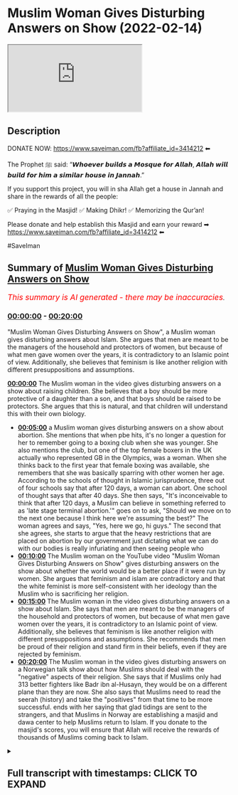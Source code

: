 # Muslim Woman Gives Disturbing Answers on Show (2022-02-14)

<iframe loading='lazy' src='https://www.youtube.com/embed/0eUfu5Wrh5E'></iframe>

## Description

DONATE NOW: https://www.saveiman.com/fb?affiliate_id=3414212 ⬅

The Prophet ﷺ said: “𝙒𝙝𝙤𝙚𝙫𝙚𝙧 𝙗𝙪𝙞𝙡𝙙𝙨 𝙖 𝙈𝙤𝙨𝙦𝙪𝙚 𝙛𝙤𝙧 𝘼𝙡𝙡𝙖𝙝, 𝘼𝙡𝙡𝙖𝙝 𝙬𝙞𝙡𝙡 𝙗𝙪𝙞𝙡𝙙 𝙛𝙤𝙧 𝙝𝙞𝙢 𝙖 𝙨𝙞𝙢𝙞𝙡𝙖𝙧 𝙝𝙤𝙪𝙨𝙚 𝙞𝙣 𝙅𝙖𝙣𝙣𝙖𝙝.”

If you support this project, you will in sha Allah get a house in Jannah and share in the rewards of all the people:

✅ Praying in the Masjid!
✅ Making Dhikr!
✅ Memorizing the Qur’an!

Please donate and help establish this Masjid and earn your reward ➡ https://www.saveiman.com/fb?affiliate_id=3414212 ⬅

#SaveIman

## Summary of [Muslim Woman Gives Disturbing Answers on Show](https://www.youtube.com/watch?v=0eUfu5Wrh5E)


*<span style="color:red; font-size:125%">This summary is AI generated - there may be inaccuracies</span>. [](/)*

### [00:00:00](https://www.youtube.com/watch?v=0eUfu5Wrh5E&t=0) - [00:20:00](https://www.youtube.com/watch?v=0eUfu5Wrh5E&t=1200)

"Muslim Woman Gives Disturbing Answers on Show", a Muslim woman gives disturbing answers about Islam. She argues that men are meant to be the managers of the household and protectors of women, but because of what men gave women over the years, it is contradictory to an Islamic point of view. Additionally, she believes that feminism is like another religion with different presuppositions and assumptions.

**[00:00:00](https://www.youtube.com/watch?v=0eUfu5Wrh5E&t=0)** The Muslim woman in the video gives disturbing answers on a show about raising children. She believes that a boy should be more protective of a daughter than a son, and that boys should be raised to be protectors. She argues that this is natural, and that children will understand this with their own biology.
* **[00:05:00](https://www.youtube.com/watch?v=0eUfu5Wrh5E&t=300)**  a Muslim woman gives disturbing answers on a show about abortion. She mentions that when pbe hits, it's no longer a question for her to remember going to a boxing club when she was younger. She also mentions the club, but one of the top female boxers in the UK actually who represented GB in the Olympics, was a woman. When she thinks back to the first year that female boxing was available, she remembers that she was basically sparring with other women her age. According to the schools of thought in Islamic jurisprudence, three out of four schools say that after 120 days, a woman can abort. One school of thought says that after 40 days. She then says, "It's inconceivable to think that after 120 days, a Muslim can believe in something referred to as 'late stage terminal abortion.'"  goes on to ask, "Should we move on to the next one because I think here we're assuming the best?" The woman agrees and says, "Yes, here we go, hi guys." The second that she agrees, she starts to argue that the heavy restrictions that are placed on abortion by our government just dictating what we can do with our bodies is really infuriating and then seeing people who
* **[00:10:00](https://www.youtube.com/watch?v=0eUfu5Wrh5E&t=600)** The Muslim woman on the YouTube video "Muslim Woman Gives Disturbing Answers on Show" gives disturbing answers on the show about whether the world would be a better place if it were run by women. She argues that feminism and islam are contradictory and that the white feminist is more self-consistent with her ideology than the Muslim who is sacrificing her religion.
* **[00:15:00](https://www.youtube.com/watch?v=0eUfu5Wrh5E&t=900)** The Muslim woman in the video gives disturbing answers on a show about Islam. She says that men are meant to be the managers of the household and protectors of women, but because of what men gave women over the years, it is contradictory to an Islamic point of view. Additionally, she believes that feminism is like another religion with different presuppositions and assumptions. She recommends that men be proud of their religion and stand firm in their beliefs, even if they are rejected by feminism.
* **[00:20:00](https://www.youtube.com/watch?v=0eUfu5Wrh5E&t=1200)** The Muslim woman in the video gives disturbing answers on a Norwegian talk show about how Muslims should deal with the "negative" aspects of their religion. She says that if Muslims only had 313 better fighters like Badr ibn al-Husayn, they would be on a different plane than they are now. She also says that Muslims need to read the seerah (history) and take the "positives" from that time to be more successful.  ends with her saying that glad tidings are sent to the strangers, and that Muslims in Norway are establishing a masjid and dawa center to help Muslims return to Islam. If you donate to the masjid's scores, you will ensure that Allah will receive the rewards of thousands of Muslims coming back to Islam.

<details><summary><h2>Full transcript with timestamps: CLICK TO EXPAND</h2></summary>

[0:00:00](https://youtu.be/0eUfu5Wrh5E?t=0) muslims in norway are now establishing a  
[0:00:02](https://youtu.be/0eUfu5Wrh5E?t=2) masjid and dawa center to enhance the  
[0:00:04](https://youtu.be/0eUfu5Wrh5E?t=4) norwegian dawah if you donate to this  
[0:00:06](https://youtu.be/0eUfu5Wrh5E?t=6) cause you will ensure allah reap the  
[0:00:08](https://youtu.be/0eUfu5Wrh5E?t=8) rewards of thousands of muslims coming  
[0:00:11](https://youtu.be/0eUfu5Wrh5E?t=11) back to islam and many of those who  
[0:00:13](https://youtu.be/0eUfu5Wrh5E?t=13) become dwight and invite to islam so  
[0:00:15](https://youtu.be/0eUfu5Wrh5E?t=15) click the link and donate now and share  
[0:00:18](https://youtu.be/0eUfu5Wrh5E?t=18) the video for extra rewards  
[0:00:26](https://youtu.be/0eUfu5Wrh5E?t=26) [Music]  
[0:00:28](https://youtu.be/0eUfu5Wrh5E?t=28) i'm here with big g and a plus  
[0:00:32](https://youtu.be/0eUfu5Wrh5E?t=32) yes okay  
[0:00:35](https://youtu.be/0eUfu5Wrh5E?t=35) and here as well big h of course with  
[0:00:38](https://youtu.be/0eUfu5Wrh5E?t=38) you guys where is he  
[0:00:40](https://youtu.be/0eUfu5Wrh5E?t=40) [Laughter]  
[0:00:42](https://youtu.be/0eUfu5Wrh5E?t=42) today we're going to be reacting to a  
[0:00:44](https://youtu.be/0eUfu5Wrh5E?t=44) video which i came across which has many  
[0:00:45](https://youtu.be/0eUfu5Wrh5E?t=45) many views uh about seven million  
[0:00:48](https://youtu.be/0eUfu5Wrh5E?t=48) actually i was surprised i didn't come  
[0:00:49](https://youtu.be/0eUfu5Wrh5E?t=49) across this video or that no one sent it  
[0:00:51](https://youtu.be/0eUfu5Wrh5E?t=51) to me before i think we were all  
[0:00:52](https://youtu.be/0eUfu5Wrh5E?t=52) surprised actually because this video  
[0:00:53](https://youtu.be/0eUfu5Wrh5E?t=53) was quite interesting it is actually  
[0:00:54](https://youtu.be/0eUfu5Wrh5E?t=54) yeah not least because there was  
[0:00:56](https://youtu.be/0eUfu5Wrh5E?t=56) actually a muslim representative  
[0:00:59](https://youtu.be/0eUfu5Wrh5E?t=59) did she represent  
[0:01:00](https://youtu.be/0eUfu5Wrh5E?t=60) exactly this is the question right there  
[0:01:02](https://youtu.be/0eUfu5Wrh5E?t=62) was a muslim woman there who at least  
[0:01:04](https://youtu.be/0eUfu5Wrh5E?t=64) looked like a muslim but did not sound  
[0:01:06](https://youtu.be/0eUfu5Wrh5E?t=66) like one  
[0:01:07](https://youtu.be/0eUfu5Wrh5E?t=67) who was answering these questions and  
[0:01:09](https://youtu.be/0eUfu5Wrh5E?t=69) the way this this program works the  
[0:01:10](https://youtu.be/0eUfu5Wrh5E?t=70) spectrum is that they've asked these  
[0:01:12](https://youtu.be/0eUfu5Wrh5E?t=72) questions and then they would stand  
[0:01:14](https://youtu.be/0eUfu5Wrh5E?t=74) on a spectrum  
[0:01:15](https://youtu.be/0eUfu5Wrh5E?t=75) okay on whether they agree  
[0:01:18](https://youtu.be/0eUfu5Wrh5E?t=78) or to what extent they agree and or  
[0:01:19](https://youtu.be/0eUfu5Wrh5E?t=79) disagree  
[0:01:20](https://youtu.be/0eUfu5Wrh5E?t=80) and so there are there are a few  
[0:01:22](https://youtu.be/0eUfu5Wrh5E?t=82) questions here that were asked i think  
[0:01:23](https://youtu.be/0eUfu5Wrh5E?t=83) which are person into the public  
[0:01:24](https://youtu.be/0eUfu5Wrh5E?t=84) discourse which we want to react to so  
[0:01:27](https://youtu.be/0eUfu5Wrh5E?t=87) let's let's look at the first thing  
[0:01:29](https://youtu.be/0eUfu5Wrh5E?t=89) that i i felt was um  
[0:01:32](https://youtu.be/0eUfu5Wrh5E?t=92) pretty important  
[0:01:35](https://youtu.be/0eUfu5Wrh5E?t=95) i actually don't want kids but if i were  
[0:01:37](https://youtu.be/0eUfu5Wrh5E?t=97) to decide to do that i would want them  
[0:01:40](https://youtu.be/0eUfu5Wrh5E?t=100) to to grow up in that environment where  
[0:01:42](https://youtu.be/0eUfu5Wrh5E?t=102) there's no difference between you two  
[0:01:44](https://youtu.be/0eUfu5Wrh5E?t=104) you don't have like a curfew that she  
[0:01:46](https://youtu.be/0eUfu5Wrh5E?t=106) doesn't have or vice versa so hijab what  
[0:01:49](https://youtu.be/0eUfu5Wrh5E?t=109) do you think about that because that's  
[0:01:49](https://youtu.be/0eUfu5Wrh5E?t=109) something a bit you know i would say  
[0:01:51](https://youtu.be/0eUfu5Wrh5E?t=111) well close to all of our hearts but you  
[0:01:53](https://youtu.be/0eUfu5Wrh5E?t=113) know to see a muslim woman um saying  
[0:01:55](https://youtu.be/0eUfu5Wrh5E?t=115) what she said or moving to where she  
[0:01:57](https://youtu.be/0eUfu5Wrh5E?t=117) moved was it the right move  
[0:01:58](https://youtu.be/0eUfu5Wrh5E?t=118) no i don't i don't think it was the  
[0:02:00](https://youtu.be/0eUfu5Wrh5E?t=120) right move but um we can employ hosni  
[0:02:02](https://youtu.be/0eUfu5Wrh5E?t=122) van here or the  
[0:02:03](https://youtu.be/0eUfu5Wrh5E?t=123) thinking good because at this point in  
[0:02:05](https://youtu.be/0eUfu5Wrh5E?t=125) time you can see that generically i mean  
[0:02:08](https://youtu.be/0eUfu5Wrh5E?t=128) when you're raising boys and girls there  
[0:02:09](https://youtu.be/0eUfu5Wrh5E?t=129) are not that many differences in the way  
[0:02:11](https://youtu.be/0eUfu5Wrh5E?t=131) that you're going to raise both of them  
[0:02:12](https://youtu.be/0eUfu5Wrh5E?t=132) in fact there are many rules in islam  
[0:02:14](https://youtu.be/0eUfu5Wrh5E?t=134) which indicate that you should be equal  
[0:02:16](https://youtu.be/0eUfu5Wrh5E?t=136) in gifts  
[0:02:17](https://youtu.be/0eUfu5Wrh5E?t=137) and time spent and your love that you  
[0:02:19](https://youtu.be/0eUfu5Wrh5E?t=139) have for both boys and girls so  
[0:02:21](https://youtu.be/0eUfu5Wrh5E?t=141) generically i mean  
[0:02:22](https://youtu.be/0eUfu5Wrh5E?t=142) uh i don't think it's wrong however  
[0:02:24](https://youtu.be/0eUfu5Wrh5E?t=144) there are obviously differences  
[0:02:26](https://youtu.be/0eUfu5Wrh5E?t=146) especially as boys and girls become  
[0:02:28](https://youtu.be/0eUfu5Wrh5E?t=148) closer to puberty  
[0:02:29](https://youtu.be/0eUfu5Wrh5E?t=149) and become closer to adulthood so  
[0:02:32](https://youtu.be/0eUfu5Wrh5E?t=152) that's what i would say like for for  
[0:02:33](https://youtu.be/0eUfu5Wrh5E?t=153) instance  
[0:02:35](https://youtu.be/0eUfu5Wrh5E?t=155) a boy now who's becoming a man has to  
[0:02:38](https://youtu.be/0eUfu5Wrh5E?t=158) start thinking about protection the  
[0:02:39](https://youtu.be/0eUfu5Wrh5E?t=159) protective role that they would have  
[0:02:42](https://youtu.be/0eUfu5Wrh5E?t=162) this is something we believe in we  
[0:02:43](https://youtu.be/0eUfu5Wrh5E?t=163) believe that for example a boy a son and  
[0:02:45](https://youtu.be/0eUfu5Wrh5E?t=165) a daughter  
[0:02:46](https://youtu.be/0eUfu5Wrh5E?t=166) knowing that the son has advantages  
[0:02:49](https://youtu.be/0eUfu5Wrh5E?t=169) which are anatomical in nature  
[0:02:51](https://youtu.be/0eUfu5Wrh5E?t=171) clearly you would you would guide the  
[0:02:52](https://youtu.be/0eUfu5Wrh5E?t=172) sun to be protective of over the  
[0:02:54](https://youtu.be/0eUfu5Wrh5E?t=174) daughter in a way that you wouldn't tell  
[0:02:56](https://youtu.be/0eUfu5Wrh5E?t=176) the daughter to be protective over the  
[0:02:58](https://youtu.be/0eUfu5Wrh5E?t=178) sun i don't know how to accent do you  
[0:03:00](https://youtu.be/0eUfu5Wrh5E?t=180) agree with uh with that no exactly even  
[0:03:02](https://youtu.be/0eUfu5Wrh5E?t=182) biologically that follows you know i've  
[0:03:04](https://youtu.be/0eUfu5Wrh5E?t=184) had a discussion with feminists in the  
[0:03:05](https://youtu.be/0eUfu5Wrh5E?t=185) park as well you know it's it's it's sad  
[0:03:07](https://youtu.be/0eUfu5Wrh5E?t=187) you know for them to deny their own  
[0:03:08](https://youtu.be/0eUfu5Wrh5E?t=188) biology you know and we're not talking  
[0:03:10](https://youtu.be/0eUfu5Wrh5E?t=190) about exceptions they'll come and say oh  
[0:03:11](https://youtu.be/0eUfu5Wrh5E?t=191) but if there's a woman that's a  
[0:03:12](https://youtu.be/0eUfu5Wrh5E?t=192) kickboxer we're not talking about that  
[0:03:13](https://youtu.be/0eUfu5Wrh5E?t=193) you know it's it's the duty of the male  
[0:03:16](https://youtu.be/0eUfu5Wrh5E?t=196) and like allah says men are the  
[0:03:17](https://youtu.be/0eUfu5Wrh5E?t=197) maintainers and practices of women  
[0:03:18](https://youtu.be/0eUfu5Wrh5E?t=198) period if the one who created me said  
[0:03:20](https://youtu.be/0eUfu5Wrh5E?t=200) that there's there's nothing else that  
[0:03:21](https://youtu.be/0eUfu5Wrh5E?t=201) needs to be loved that's what i was  
[0:03:23](https://youtu.be/0eUfu5Wrh5E?t=203) saying without delving in too much  
[0:03:26](https://youtu.be/0eUfu5Wrh5E?t=206) yeah i was gonna say that if if i was to  
[0:03:29](https://youtu.be/0eUfu5Wrh5E?t=209) push back and play devil's advocate i  
[0:03:32](https://youtu.be/0eUfu5Wrh5E?t=212) would say okay but here we're talking  
[0:03:34](https://youtu.be/0eUfu5Wrh5E?t=214) about kids  
[0:03:35](https://youtu.be/0eUfu5Wrh5E?t=215) should you not be bringing them all up  
[0:03:37](https://youtu.be/0eUfu5Wrh5E?t=217) as protectors should they not all be  
[0:03:40](https://youtu.be/0eUfu5Wrh5E?t=220) exposed to that no what's the definition  
[0:03:41](https://youtu.be/0eUfu5Wrh5E?t=221) protected  
[0:03:42](https://youtu.be/0eUfu5Wrh5E?t=222) look firstly if i have a daughter and  
[0:03:44](https://youtu.be/0eUfu5Wrh5E?t=224) have a son i'll both tell them both how  
[0:03:47](https://youtu.be/0eUfu5Wrh5E?t=227) to protect myself and i'm sure even your  
[0:03:49](https://youtu.be/0eUfu5Wrh5E?t=229) could you send them to bjj you know so  
[0:03:52](https://youtu.be/0eUfu5Wrh5E?t=232) even though you're  
[0:03:53](https://youtu.be/0eUfu5Wrh5E?t=233) against this but in your life you  
[0:03:55](https://youtu.be/0eUfu5Wrh5E?t=235) practice like you take your daughter and  
[0:03:57](https://youtu.be/0eUfu5Wrh5E?t=237) your son to bjj however let's be real  
[0:03:59](https://youtu.be/0eUfu5Wrh5E?t=239) here that when they grow up yeah that we  
[0:04:01](https://youtu.be/0eUfu5Wrh5E?t=241) need to be real with them and tell them  
[0:04:03](https://youtu.be/0eUfu5Wrh5E?t=243) you know and i'm sure they would realize  
[0:04:04](https://youtu.be/0eUfu5Wrh5E?t=244) that with their own biology they'll  
[0:04:05](https://youtu.be/0eUfu5Wrh5E?t=245) understand that a man is tend to be more  
[0:04:07](https://youtu.be/0eUfu5Wrh5E?t=247) stronger and their brother is there to  
[0:04:08](https://youtu.be/0eUfu5Wrh5E?t=248) protect you  
[0:04:09](https://youtu.be/0eUfu5Wrh5E?t=249) why should we be afraid of that that's  
[0:04:11](https://youtu.be/0eUfu5Wrh5E?t=251) why i would say that and you know on  
[0:04:12](https://youtu.be/0eUfu5Wrh5E?t=252) this point you know i take my child to i  
[0:04:15](https://youtu.be/0eUfu5Wrh5E?t=255) would do we do everything with like in  
[0:04:17](https://youtu.be/0eUfu5Wrh5E?t=257) terms of self defense my two i've got  
[0:04:18](https://youtu.be/0eUfu5Wrh5E?t=258) two daughters as you know but the thing  
[0:04:21](https://youtu.be/0eUfu5Wrh5E?t=261) is  
[0:04:22](https://youtu.be/0eUfu5Wrh5E?t=262) i do that now when she's very young and  
[0:04:24](https://youtu.be/0eUfu5Wrh5E?t=264) prepubescent and the same thing with my  
[0:04:26](https://youtu.be/0eUfu5Wrh5E?t=266) son but the moment puberty kicks in i  
[0:04:28](https://youtu.be/0eUfu5Wrh5E?t=268) mean people don't realize the effect of  
[0:04:29](https://youtu.be/0eUfu5Wrh5E?t=269) testosterone when testosterone comes  
[0:04:32](https://youtu.be/0eUfu5Wrh5E?t=272) into the picture i mean it's changing it  
[0:04:35](https://youtu.be/0eUfu5Wrh5E?t=275) actually increases muscle mass by up to  
[0:04:37](https://youtu.be/0eUfu5Wrh5E?t=277) fifty percent  
[0:04:39](https://youtu.be/0eUfu5Wrh5E?t=279) fifty five zero percent  
[0:04:41](https://youtu.be/0eUfu5Wrh5E?t=281) so now you know this is very interesting  
[0:04:45](https://youtu.be/0eUfu5Wrh5E?t=285) you see children right when they grow  
[0:04:47](https://youtu.be/0eUfu5Wrh5E?t=287) older and you see how like for example  
[0:04:49](https://youtu.be/0eUfu5Wrh5E?t=289) girls versus boys before the pubescent  
[0:04:51](https://youtu.be/0eUfu5Wrh5E?t=291) stage girls can sometimes really  
[0:04:53](https://youtu.be/0eUfu5Wrh5E?t=293) dominate boys because they don't there's  
[0:04:55](https://youtu.be/0eUfu5Wrh5E?t=295) no like testosterone advantage and these  
[0:04:58](https://youtu.be/0eUfu5Wrh5E?t=298) kind of things you see that very it's  
[0:04:59](https://youtu.be/0eUfu5Wrh5E?t=299) very often um very common but then when  
[0:05:02](https://youtu.be/0eUfu5Wrh5E?t=302) when pbe hits that's no longer a  
[0:05:03](https://youtu.be/0eUfu5Wrh5E?t=303) question i remember i remember going to  
[0:05:05](https://youtu.be/0eUfu5Wrh5E?t=305) a boxing club when i was younger i want  
[0:05:06](https://youtu.be/0eUfu5Wrh5E?t=306) to mention the club but one of the top  
[0:05:08](https://youtu.be/0eUfu5Wrh5E?t=308) female boxers in the uk actually who  
[0:05:10](https://youtu.be/0eUfu5Wrh5E?t=310) represented gb in  
[0:05:12](https://youtu.be/0eUfu5Wrh5E?t=312) the olympics okay  
[0:05:14](https://youtu.be/0eUfu5Wrh5E?t=314) when i think the first year they had  
[0:05:16](https://youtu.be/0eUfu5Wrh5E?t=316) female boxing yeah  
[0:05:18](https://youtu.be/0eUfu5Wrh5E?t=318) she was basically sparring she was a  
[0:05:20](https://youtu.be/0eUfu5Wrh5E?t=320) woman she was part of the 14 year old  
[0:05:21](https://youtu.be/0eUfu5Wrh5E?t=321) boys  
[0:05:23](https://youtu.be/0eUfu5Wrh5E?t=323) 13 14 year olds yeah eights and your  
[0:05:24](https://youtu.be/0eUfu5Wrh5E?t=324) nines she would be inconceivable to put  
[0:05:27](https://youtu.be/0eUfu5Wrh5E?t=327) her in with you know a 21 year old or  
[0:05:30](https://youtu.be/0eUfu5Wrh5E?t=330) something like that  
[0:05:32](https://youtu.be/0eUfu5Wrh5E?t=332) who's her weight or equal weight because  
[0:05:34](https://youtu.be/0eUfu5Wrh5E?t=334) the advantages are so well described  
[0:05:36](https://youtu.be/0eUfu5Wrh5E?t=336) then everyone knows in in that industry  
[0:05:38](https://youtu.be/0eUfu5Wrh5E?t=338) that it would be so disadvantageous for  
[0:05:39](https://youtu.be/0eUfu5Wrh5E?t=339) them okay should we move on to the next  
[0:05:41](https://youtu.be/0eUfu5Wrh5E?t=341) one because i think here we're assuming  
[0:05:42](https://youtu.be/0eUfu5Wrh5E?t=342) the best  
[0:05:53](https://youtu.be/0eUfu5Wrh5E?t=353) oh here we go hi guys  
[0:05:58](https://youtu.be/0eUfu5Wrh5E?t=358) second that i agree with that statement  
[0:06:00](https://youtu.be/0eUfu5Wrh5E?t=360) but i feel like the heavy restrictions  
[0:06:03](https://youtu.be/0eUfu5Wrh5E?t=363) that are placed on it by our government  
[0:06:05](https://youtu.be/0eUfu5Wrh5E?t=365) just dictating what we can do with our  
[0:06:06](https://youtu.be/0eUfu5Wrh5E?t=366) bodies is really infuriating and then  
[0:06:08](https://youtu.be/0eUfu5Wrh5E?t=368) seeing people who have kids and resent  
[0:06:10](https://youtu.be/0eUfu5Wrh5E?t=370) it for the rest of their lives and  
[0:06:12](https://youtu.be/0eUfu5Wrh5E?t=372) raising children that they never wanted  
[0:06:14](https://youtu.be/0eUfu5Wrh5E?t=374) it's frustrating and so do you think  
[0:06:16](https://youtu.be/0eUfu5Wrh5E?t=376) that those parents that are struggling  
[0:06:18](https://youtu.be/0eUfu5Wrh5E?t=378) with raising their children that they  
[0:06:19](https://youtu.be/0eUfu5Wrh5E?t=379) didn't have the option for adoption or  
[0:06:22](https://youtu.be/0eUfu5Wrh5E?t=382) other ways it depends like for a lot of  
[0:06:25](https://youtu.be/0eUfu5Wrh5E?t=385) cultures adoption is not okay so as you  
[0:06:27](https://youtu.be/0eUfu5Wrh5E?t=387) guys saw she was strongly agreeing with  
[0:06:30](https://youtu.be/0eUfu5Wrh5E?t=390) abortion but we know this just to make  
[0:06:31](https://youtu.be/0eUfu5Wrh5E?t=391) this clear  
[0:06:32](https://youtu.be/0eUfu5Wrh5E?t=392) that according to the the schools of  
[0:06:34](https://youtu.be/0eUfu5Wrh5E?t=394) thought in islamic jurisprudence three  
[0:06:36](https://youtu.be/0eUfu5Wrh5E?t=396) out of four schools say  
[0:06:38](https://youtu.be/0eUfu5Wrh5E?t=398) that after 120 days i mean up to 120  
[0:06:41](https://youtu.be/0eUfu5Wrh5E?t=401) days you can abort  
[0:06:43](https://youtu.be/0eUfu5Wrh5E?t=403) in certain circumstances not not all  
[0:06:45](https://youtu.be/0eUfu5Wrh5E?t=405) circumstances and one school of thought  
[0:06:47](https://youtu.be/0eUfu5Wrh5E?t=407) says 40 days  
[0:06:48](https://youtu.be/0eUfu5Wrh5E?t=408) it's inconceivable to think that after  
[0:06:51](https://youtu.be/0eUfu5Wrh5E?t=411) 120 days that a muslim  
[0:06:54](https://youtu.be/0eUfu5Wrh5E?t=414) can believe in something referred to as  
[0:06:56](https://youtu.be/0eUfu5Wrh5E?t=416) late stage terminal abortion  
[0:06:59](https://youtu.be/0eUfu5Wrh5E?t=419) which is as you know in in america in  
[0:07:02](https://youtu.be/0eUfu5Wrh5E?t=422) different parts of the western world and  
[0:07:03](https://youtu.be/0eUfu5Wrh5E?t=423) different parts of the world can go up  
[0:07:05](https://youtu.be/0eUfu5Wrh5E?t=425) to six months which if you've ever seen  
[0:07:07](https://youtu.be/0eUfu5Wrh5E?t=427) a child a child can survive in six  
[0:07:09](https://youtu.be/0eUfu5Wrh5E?t=429) months the way they take and we couldn't  
[0:07:11](https://youtu.be/0eUfu5Wrh5E?t=431) even put this like as a picture of you  
[0:07:13](https://youtu.be/0eUfu5Wrh5E?t=433) know a video how they actually extract  
[0:07:16](https://youtu.be/0eUfu5Wrh5E?t=436) and cut up a baby that's five months old  
[0:07:18](https://youtu.be/0eUfu5Wrh5E?t=438) literally a viable child a viable when i  
[0:07:21](https://youtu.be/0eUfu5Wrh5E?t=441) say viable i'm talking about living it  
[0:07:23](https://youtu.be/0eUfu5Wrh5E?t=443) has a pulse it has a heart it has organs  
[0:07:25](https://youtu.be/0eUfu5Wrh5E?t=445) it has a brain it can  
[0:07:28](https://youtu.be/0eUfu5Wrh5E?t=448) it can  
[0:07:28](https://youtu.be/0eUfu5Wrh5E?t=448) it has a nervous system you killed this  
[0:07:31](https://youtu.be/0eUfu5Wrh5E?t=451) child practically  
[0:07:33](https://youtu.be/0eUfu5Wrh5E?t=453) you're saying that a woman should have  
[0:07:34](https://youtu.be/0eUfu5Wrh5E?t=454) the right to do this  
[0:07:36](https://youtu.be/0eUfu5Wrh5E?t=456) on what grounds do you think this is  
[0:07:37](https://youtu.be/0eUfu5Wrh5E?t=457) commensurate with the islamic teaching  
[0:07:39](https://youtu.be/0eUfu5Wrh5E?t=459) to be honest i believe this it's it's  
[0:07:40](https://youtu.be/0eUfu5Wrh5E?t=460) just based on nothing no rationale no  
[0:07:42](https://youtu.be/0eUfu5Wrh5E?t=462) logic it's just basically  
[0:07:44](https://youtu.be/0eUfu5Wrh5E?t=464) i see an insecure muslim woman yeah  
[0:07:47](https://youtu.be/0eUfu5Wrh5E?t=467) who's dominated uh yes you know with  
[0:07:49](https://youtu.be/0eUfu5Wrh5E?t=469) ideologically yeah in the west yes and  
[0:07:51](https://youtu.be/0eUfu5Wrh5E?t=471) she's just basically  
[0:07:53](https://youtu.be/0eUfu5Wrh5E?t=473) like she's just saying you know i'm here  
[0:07:54](https://youtu.be/0eUfu5Wrh5E?t=474) do wherever you like me and wherever you  
[0:07:56](https://youtu.be/0eUfu5Wrh5E?t=476) go i'm to follow you that's what i see  
[0:07:58](https://youtu.be/0eUfu5Wrh5E?t=478) because there is no way if i sat that  
[0:07:59](https://youtu.be/0eUfu5Wrh5E?t=479) sister down i said do you genuinely  
[0:08:01](https://youtu.be/0eUfu5Wrh5E?t=481) believe this she would say to me  
[0:08:03](https://youtu.be/0eUfu5Wrh5E?t=483) i hope she would say to me no like i  
[0:08:04](https://youtu.be/0eUfu5Wrh5E?t=484) don't even know if i can say that she  
[0:08:06](https://youtu.be/0eUfu5Wrh5E?t=486) will say no and i hope she will say no  
[0:08:08](https://youtu.be/0eUfu5Wrh5E?t=488) but the thing is here how could you can  
[0:08:09](https://youtu.be/0eUfu5Wrh5E?t=489) you imagine this sister she's going to  
[0:08:11](https://youtu.be/0eUfu5Wrh5E?t=491) watch this i don't know if you have kids  
[0:08:13](https://youtu.be/0eUfu5Wrh5E?t=493) imagine you have a child and i want you  
[0:08:15](https://youtu.be/0eUfu5Wrh5E?t=495) to look at that child after you after  
[0:08:17](https://youtu.be/0eUfu5Wrh5E?t=497) you look at that child i want you to  
[0:08:18](https://youtu.be/0eUfu5Wrh5E?t=498) look at that child and say you know what  
[0:08:20](https://youtu.be/0eUfu5Wrh5E?t=500) your sibling  
[0:08:22](https://youtu.be/0eUfu5Wrh5E?t=502) imagine bro  
[0:08:23](https://youtu.be/0eUfu5Wrh5E?t=503) they were ripped piece by piece piece by  
[0:08:26](https://youtu.be/0eUfu5Wrh5E?t=506) piece because we need to put this into  
[0:08:28](https://youtu.be/0eUfu5Wrh5E?t=508) perspective when you come in and say oh  
[0:08:29](https://youtu.be/0eUfu5Wrh5E?t=509) that's wrong no no look at your child  
[0:08:31](https://youtu.be/0eUfu5Wrh5E?t=511) and say and if you did ever do abortion  
[0:08:33](https://youtu.be/0eUfu5Wrh5E?t=513) may allah forgive you and repent look at  
[0:08:35](https://youtu.be/0eUfu5Wrh5E?t=515) your child and say one of your siblings  
[0:08:37](https://youtu.be/0eUfu5Wrh5E?t=517) that died  
[0:08:39](https://youtu.be/0eUfu5Wrh5E?t=519) or killed not died killed and bit by lib  
[0:08:42](https://youtu.be/0eUfu5Wrh5E?t=522) limb by limb and we ripped them into  
[0:08:44](https://youtu.be/0eUfu5Wrh5E?t=524) pieces  
[0:08:46](https://youtu.be/0eUfu5Wrh5E?t=526) you're not talking about early abortion  
[0:08:47](https://youtu.be/0eUfu5Wrh5E?t=527) yeah  
[0:08:48](https://youtu.be/0eUfu5Wrh5E?t=528) no we're talking about five months yes  
[0:08:50](https://youtu.be/0eUfu5Wrh5E?t=530) but she's she's saying totally agree  
[0:08:51](https://youtu.be/0eUfu5Wrh5E?t=531) about her and the question is very clear  
[0:08:53](https://youtu.be/0eUfu5Wrh5E?t=533) so yes so  
[0:08:55](https://youtu.be/0eUfu5Wrh5E?t=535) limb by limb you've literally killed  
[0:08:57](https://youtu.be/0eUfu5Wrh5E?t=537) your own child you've killed your own  
[0:08:58](https://youtu.be/0eUfu5Wrh5E?t=538) child so you should  
[0:09:00](https://youtu.be/0eUfu5Wrh5E?t=540) bring up the child and say this is what  
[0:09:02](https://youtu.be/0eUfu5Wrh5E?t=542) i did to your sibling would you do that  
[0:09:07](https://youtu.be/0eUfu5Wrh5E?t=547) the quran states that when the child  
[0:09:09](https://youtu.be/0eUfu5Wrh5E?t=549) that the female interestingly  
[0:09:11](https://youtu.be/0eUfu5Wrh5E?t=551) female infanticide that the quran is  
[0:09:13](https://youtu.be/0eUfu5Wrh5E?t=553) against when the female child  
[0:09:15](https://youtu.be/0eUfu5Wrh5E?t=555) says for what for what sin did i what  
[0:09:18](https://youtu.be/0eUfu5Wrh5E?t=558) did you kill me for yes yes  
[0:09:22](https://youtu.be/0eUfu5Wrh5E?t=562) [Music]  
[0:09:24](https://youtu.be/0eUfu5Wrh5E?t=564) what did you kill me for feminism  
[0:09:25](https://youtu.be/0eUfu5Wrh5E?t=565) exactly no no no no no what did you kill  
[0:09:26](https://youtu.be/0eUfu5Wrh5E?t=566) me can you watch under the judgement  
[0:09:28](https://youtu.be/0eUfu5Wrh5E?t=568) what did you kill me for uh for uh an  
[0:09:30](https://youtu.be/0eUfu5Wrh5E?t=570) ideology because i was insecure  
[0:09:34](https://youtu.be/0eUfu5Wrh5E?t=574) i think what's interesting here is the  
[0:09:36](https://youtu.be/0eUfu5Wrh5E?t=576) the slogan they use is my body my choice  
[0:09:39](https://youtu.be/0eUfu5Wrh5E?t=579) but absolutely your body it's not your  
[0:09:40](https://youtu.be/0eUfu5Wrh5E?t=580) body  
[0:09:42](https://youtu.be/0eUfu5Wrh5E?t=582) it's my body one bro one brother made a  
[0:09:44](https://youtu.be/0eUfu5Wrh5E?t=584) very good choice  
[0:09:45](https://youtu.be/0eUfu5Wrh5E?t=585) not choice he made a very good point and  
[0:09:47](https://youtu.be/0eUfu5Wrh5E?t=587) he said  
[0:09:48](https://youtu.be/0eUfu5Wrh5E?t=588) that puts the whole kind of impetus on  
[0:09:50](https://youtu.be/0eUfu5Wrh5E?t=590) the past person themselves but they're  
[0:09:52](https://youtu.be/0eUfu5Wrh5E?t=592) not the only one that's responsible or  
[0:09:55](https://youtu.be/0eUfu5Wrh5E?t=595) affected by that decision exactly that's  
[0:09:56](https://youtu.be/0eUfu5Wrh5E?t=596) right what about the choice of the  
[0:09:58](https://youtu.be/0eUfu5Wrh5E?t=598) father what about the choice of the  
[0:10:00](https://youtu.be/0eUfu5Wrh5E?t=600) grandfather about the choice of the  
[0:10:01](https://youtu.be/0eUfu5Wrh5E?t=601) family these sorts of things it's like  
[0:10:03](https://youtu.be/0eUfu5Wrh5E?t=603) you mentioned about human rights it's  
[0:10:05](https://youtu.be/0eUfu5Wrh5E?t=605) all about  
[0:10:06](https://youtu.be/0eUfu5Wrh5E?t=606) what you owed and not what you owe and  
[0:10:09](https://youtu.be/0eUfu5Wrh5E?t=609) that's one of the issues that we have  
[0:10:10](https://youtu.be/0eUfu5Wrh5E?t=610) with this that's point number one point  
[0:10:11](https://youtu.be/0eUfu5Wrh5E?t=611) number two even  
[0:10:13](https://youtu.be/0eUfu5Wrh5E?t=613) ronaldo himself he was one of the  
[0:10:15](https://youtu.be/0eUfu5Wrh5E?t=615) children and he mentions this in his  
[0:10:18](https://youtu.be/0eUfu5Wrh5E?t=618) documentary that he was supposed to be  
[0:10:19](https://youtu.be/0eUfu5Wrh5E?t=619) aborted he was supposed to be gone but  
[0:10:22](https://youtu.be/0eUfu5Wrh5E?t=622) if we didn't have ronaldo then we  
[0:10:24](https://youtu.be/0eUfu5Wrh5E?t=624) wouldn't have such a a  
[0:10:27](https://youtu.be/0eUfu5Wrh5E?t=627) a football star that people look up to  
[0:10:29](https://youtu.be/0eUfu5Wrh5E?t=629) because he doesn't have tattoos he  
[0:10:31](https://youtu.be/0eUfu5Wrh5E?t=631) doesn't drink alcohol you know he looks  
[0:10:34](https://youtu.be/0eUfu5Wrh5E?t=634) after his family and and somebody that  
[0:10:36](https://youtu.be/0eUfu5Wrh5E?t=636) is i'm not saying the best of role  
[0:10:37](https://youtu.be/0eUfu5Wrh5E?t=637) models but i'm saying he's better than  
[0:10:39](https://youtu.be/0eUfu5Wrh5E?t=639) most  
[0:10:40](https://youtu.be/0eUfu5Wrh5E?t=640) so these two things i think uh  
[0:10:43](https://youtu.be/0eUfu5Wrh5E?t=643) are very important things to reflect  
[0:10:45](https://youtu.be/0eUfu5Wrh5E?t=645) about but you you wanted to say  
[0:10:46](https://youtu.be/0eUfu5Wrh5E?t=646) something about my body and my choice i  
[0:10:48](https://youtu.be/0eUfu5Wrh5E?t=648) forget this is my body my choice no so  
[0:10:50](https://youtu.be/0eUfu5Wrh5E?t=650) we we are created by allah and we belong  
[0:10:52](https://youtu.be/0eUfu5Wrh5E?t=652) to allah simple as that yeah this again  
[0:10:53](https://youtu.be/0eUfu5Wrh5E?t=653) it's it's a matter of akida bro and  
[0:10:55](https://youtu.be/0eUfu5Wrh5E?t=655) having tawakon and allah because when  
[0:10:57](https://youtu.be/0eUfu5Wrh5E?t=657) you're aborting this child again it's a  
[0:10:59](https://youtu.be/0eUfu5Wrh5E?t=659) lack of  
[0:11:00](https://youtu.be/0eUfu5Wrh5E?t=660) because if your thinking is i can't look  
[0:11:02](https://youtu.be/0eUfu5Wrh5E?t=662) after them okay allah says in the quran  
[0:11:04](https://youtu.be/0eUfu5Wrh5E?t=664) he is the one that provides one life all  
[0:11:06](https://youtu.be/0eUfu5Wrh5E?t=666) these issues linked to tawheed and his  
[0:11:09](https://youtu.be/0eUfu5Wrh5E?t=669) mainly  
[0:11:10](https://youtu.be/0eUfu5Wrh5E?t=670) not trusting having trust in allah  
[0:11:13](https://youtu.be/0eUfu5Wrh5E?t=673) knowing that he's the creator that  
[0:11:14](https://youtu.be/0eUfu5Wrh5E?t=674) created the heavens and the earth that  
[0:11:15](https://youtu.be/0eUfu5Wrh5E?t=675) he can provide for you it's not deep  
[0:11:17](https://youtu.be/0eUfu5Wrh5E?t=677) well  
[0:11:18](https://youtu.be/0eUfu5Wrh5E?t=678) it's an insulin can you imagine the one  
[0:11:19](https://youtu.be/0eUfu5Wrh5E?t=679) who created the heavens do you believe  
[0:11:20](https://youtu.be/0eUfu5Wrh5E?t=680) in him yeah i do but do you believe it  
[0:11:22](https://youtu.be/0eUfu5Wrh5E?t=682) can provide for you uh what an insult  
[0:11:24](https://youtu.be/0eUfu5Wrh5E?t=684) what's an insult there's there's also  
[0:11:26](https://youtu.be/0eUfu5Wrh5E?t=686) another thing that needs to be  
[0:11:28](https://youtu.be/0eUfu5Wrh5E?t=688) understood here they might say you know  
[0:11:29](https://youtu.be/0eUfu5Wrh5E?t=689) what she's just um she's just a woman  
[0:11:31](https://youtu.be/0eUfu5Wrh5E?t=691) you know leave her alone  
[0:11:35](https://youtu.be/0eUfu5Wrh5E?t=695) the thing is there's two types of  
[0:11:37](https://youtu.be/0eUfu5Wrh5E?t=697) muslims that can go on a show like that  
[0:11:38](https://youtu.be/0eUfu5Wrh5E?t=698) one without hijab that people will  
[0:11:40](https://youtu.be/0eUfu5Wrh5E?t=700) assume certain things let's face it we  
[0:11:42](https://youtu.be/0eUfu5Wrh5E?t=702) do live in a society where we judge by  
[0:11:45](https://youtu.be/0eUfu5Wrh5E?t=705) what's apparent whether it's right right  
[0:11:47](https://youtu.be/0eUfu5Wrh5E?t=707) or whether it's wrong if somebody sees a  
[0:11:49](https://youtu.be/0eUfu5Wrh5E?t=709) hijabi woman on there and they're not  
[0:11:51](https://youtu.be/0eUfu5Wrh5E?t=711) that exposed to islam they will assume  
[0:11:53](https://youtu.be/0eUfu5Wrh5E?t=713) that that is the orthodox opinion of  
[0:11:56](https://youtu.be/0eUfu5Wrh5E?t=716) islam so you're saying that there is a  
[0:11:58](https://youtu.be/0eUfu5Wrh5E?t=718) cut of age and you're saying three  
[0:11:59](https://youtu.be/0eUfu5Wrh5E?t=719) months now you could argue maybe she  
[0:12:01](https://youtu.be/0eUfu5Wrh5E?t=721) knew that maybe she didn't know that  
[0:12:03](https://youtu.be/0eUfu5Wrh5E?t=723) four months but with all due respect  
[0:12:05](https://youtu.be/0eUfu5Wrh5E?t=725) like if she didn't know that and she  
[0:12:06](https://youtu.be/0eUfu5Wrh5E?t=726) knows she's the only hijabi on that show  
[0:12:08](https://youtu.be/0eUfu5Wrh5E?t=728) it's a big channel she has a  
[0:12:10](https://youtu.be/0eUfu5Wrh5E?t=730) responsibility to say and represent her  
[0:12:13](https://youtu.be/0eUfu5Wrh5E?t=733) religion because she's wearing the  
[0:12:14](https://youtu.be/0eUfu5Wrh5E?t=734) attire if you're wearing the attire of a  
[0:12:16](https://youtu.be/0eUfu5Wrh5E?t=736) policewoman and then somebody asks you  
[0:12:18](https://youtu.be/0eUfu5Wrh5E?t=738) law and you get the law wrong you can't  
[0:12:20](https://youtu.be/0eUfu5Wrh5E?t=740) say hey don't judge me by the way i look  
[0:12:22](https://youtu.be/0eUfu5Wrh5E?t=742) so she's she is responsible and she does  
[0:12:25](https://youtu.be/0eUfu5Wrh5E?t=745) need to be sensible about these things  
[0:12:27](https://youtu.be/0eUfu5Wrh5E?t=747) even if you make the argument that maybe  
[0:12:29](https://youtu.be/0eUfu5Wrh5E?t=749) it was cut out maybe this may be that  
[0:12:30](https://youtu.be/0eUfu5Wrh5E?t=750) she should you know ensure that her  
[0:12:32](https://youtu.be/0eUfu5Wrh5E?t=752) religion is represented well i think  
[0:12:35](https://youtu.be/0eUfu5Wrh5E?t=755) with her the thing is what is most  
[0:12:37](https://youtu.be/0eUfu5Wrh5E?t=757) despicable  
[0:12:38](https://youtu.be/0eUfu5Wrh5E?t=758) about her  
[0:12:40](https://youtu.be/0eUfu5Wrh5E?t=760) kind of  
[0:12:41](https://youtu.be/0eUfu5Wrh5E?t=761) portrayal of islam or lack thereof  
[0:12:43](https://youtu.be/0eUfu5Wrh5E?t=763) actually to be honest with you is the  
[0:12:45](https://youtu.be/0eUfu5Wrh5E?t=765) fact that she's being so inconsistent  
[0:12:47](https://youtu.be/0eUfu5Wrh5E?t=767) with her worldview  
[0:12:49](https://youtu.be/0eUfu5Wrh5E?t=769) look she's representing islam through  
[0:12:51](https://youtu.be/0eUfu5Wrh5E?t=771) her attire like you've mentioned  
[0:12:53](https://youtu.be/0eUfu5Wrh5E?t=773) and she's meant to represent a muslim  
[0:12:55](https://youtu.be/0eUfu5Wrh5E?t=775) voice on the show yeah she all she's  
[0:12:58](https://youtu.be/0eUfu5Wrh5E?t=778) doing is spouting left-wing propaganda  
[0:13:01](https://youtu.be/0eUfu5Wrh5E?t=781) second word feminism  
[0:13:02](https://youtu.be/0eUfu5Wrh5E?t=782) this is not a representation of what  
[0:13:04](https://youtu.be/0eUfu5Wrh5E?t=784) muslims believe and she's not  
[0:13:06](https://youtu.be/0eUfu5Wrh5E?t=786) self-consistent with islam she's trying  
[0:13:08](https://youtu.be/0eUfu5Wrh5E?t=788) to bring two opposing ideologies  
[0:13:10](https://youtu.be/0eUfu5Wrh5E?t=790) together second wave feminism and islam  
[0:13:13](https://youtu.be/0eUfu5Wrh5E?t=793) and it's just looking wrong first of all  
[0:13:15](https://youtu.be/0eUfu5Wrh5E?t=795) i want to i want to show one thing okay  
[0:13:17](https://youtu.be/0eUfu5Wrh5E?t=797) they asked a question which is  
[0:13:19](https://youtu.be/0eUfu5Wrh5E?t=799) that do they believe that the world  
[0:13:21](https://youtu.be/0eUfu5Wrh5E?t=801) would be a better place if it's run by  
[0:13:22](https://youtu.be/0eUfu5Wrh5E?t=802) women yeah  
[0:13:23](https://youtu.be/0eUfu5Wrh5E?t=803) and look where she stands on the on  
[0:13:25](https://youtu.be/0eUfu5Wrh5E?t=805) there she doesn't have a strong stance  
[0:13:27](https://youtu.be/0eUfu5Wrh5E?t=807) but look where she stands as well but  
[0:13:29](https://youtu.be/0eUfu5Wrh5E?t=809) then look at the contribution i want to  
[0:13:31](https://youtu.be/0eUfu5Wrh5E?t=811) focus on the contribution of the white  
[0:13:33](https://youtu.be/0eUfu5Wrh5E?t=813) feminists white feminists because i  
[0:13:35](https://youtu.be/0eUfu5Wrh5E?t=815) actually think it was a very good  
[0:13:37](https://youtu.be/0eUfu5Wrh5E?t=817) contribution from within her own  
[0:13:38](https://youtu.be/0eUfu5Wrh5E?t=818) paradigm  
[0:13:40](https://youtu.be/0eUfu5Wrh5E?t=820) how is that any different than saying i  
[0:13:41](https://youtu.be/0eUfu5Wrh5E?t=821) believe that the world would be better  
[0:13:43](https://youtu.be/0eUfu5Wrh5E?t=823) if it were run by men like if we're  
[0:13:45](https://youtu.be/0eUfu5Wrh5E?t=825) going to say that on this token we get  
[0:13:46](https://youtu.be/0eUfu5Wrh5E?t=826) that on that token that's not even  
[0:13:48](https://youtu.be/0eUfu5Wrh5E?t=828) balanced at all now if you compare that  
[0:13:50](https://youtu.be/0eUfu5Wrh5E?t=830) with the muslims contribution okay  
[0:13:53](https://youtu.be/0eUfu5Wrh5E?t=833) let's see what the muslim has to say and  
[0:13:54](https://youtu.be/0eUfu5Wrh5E?t=834) then and then comment on all of it  
[0:13:56](https://youtu.be/0eUfu5Wrh5E?t=836) that's why i chose this one too because  
[0:13:58](https://youtu.be/0eUfu5Wrh5E?t=838) i don't think it should be one or the  
[0:13:59](https://youtu.be/0eUfu5Wrh5E?t=839) other i definitely think that  
[0:14:01](https://youtu.be/0eUfu5Wrh5E?t=841) when it's only man run they're missing  
[0:14:03](https://youtu.be/0eUfu5Wrh5E?t=843) the rest of society you can't really  
[0:14:05](https://youtu.be/0eUfu5Wrh5E?t=845) operate the world or any government or  
[0:14:07](https://youtu.be/0eUfu5Wrh5E?t=847) leadership if you're not embracing the  
[0:14:09](https://youtu.be/0eUfu5Wrh5E?t=849) second half of society so  
[0:14:11](https://youtu.be/0eUfu5Wrh5E?t=851) for me looking at the white feminist  
[0:14:13](https://youtu.be/0eUfu5Wrh5E?t=853) she to be honest is way more  
[0:14:15](https://youtu.be/0eUfu5Wrh5E?t=855) self-consistent with her ideology than  
[0:14:17](https://youtu.be/0eUfu5Wrh5E?t=857) the muslim who's attempting to be a  
[0:14:19](https://youtu.be/0eUfu5Wrh5E?t=859) feminist who really is uh who's  
[0:14:22](https://youtu.be/0eUfu5Wrh5E?t=862) sacrificing her religion is  
[0:14:23](https://youtu.be/0eUfu5Wrh5E?t=863) contradictory in her stances because  
[0:14:26](https://youtu.be/0eUfu5Wrh5E?t=866) this woman at least she's  
[0:14:27](https://youtu.be/0eUfu5Wrh5E?t=867) self-consistent she realizes that  
[0:14:29](https://youtu.be/0eUfu5Wrh5E?t=869) actually if feminism is an egalitarian  
[0:14:31](https://youtu.be/0eUfu5Wrh5E?t=871) discourse especially if it's liberal  
[0:14:32](https://youtu.be/0eUfu5Wrh5E?t=872) feminism  
[0:14:33](https://youtu.be/0eUfu5Wrh5E?t=873) then it shouldn't ensure that people  
[0:14:35](https://youtu.be/0eUfu5Wrh5E?t=875) have freedom of choice  
[0:14:37](https://youtu.be/0eUfu5Wrh5E?t=877) and and she and also freedom and equal  
[0:14:40](https://youtu.be/0eUfu5Wrh5E?t=880) opportunities and she starts to realize  
[0:14:42](https://youtu.be/0eUfu5Wrh5E?t=882) okay this is how it should play out if  
[0:14:44](https://youtu.be/0eUfu5Wrh5E?t=884) we are to be self-consistent the muslim  
[0:14:47](https://youtu.be/0eUfu5Wrh5E?t=887) she has no care to try and represent uh  
[0:14:49](https://youtu.be/0eUfu5Wrh5E?t=889) consistency or be consistent in any way  
[0:14:52](https://youtu.be/0eUfu5Wrh5E?t=892) so she's just saying yeah it would  
[0:14:53](https://youtu.be/0eUfu5Wrh5E?t=893) actually be better if it's run by women  
[0:14:55](https://youtu.be/0eUfu5Wrh5E?t=895) but the problem is of course that islam  
[0:14:57](https://youtu.be/0eUfu5Wrh5E?t=897) gives rights to men that it doesn't give  
[0:14:59](https://youtu.be/0eUfu5Wrh5E?t=899) to women it gives responsibilities as  
[0:15:00](https://youtu.be/0eUfu5Wrh5E?t=900) well to men that it does not give to  
[0:15:01](https://youtu.be/0eUfu5Wrh5E?t=901) women  
[0:15:02](https://youtu.be/0eUfu5Wrh5E?t=902) um  
[0:15:03](https://youtu.be/0eUfu5Wrh5E?t=903) not least of course the fact that the  
[0:15:04](https://youtu.be/0eUfu5Wrh5E?t=904) man is meant to be the manager of the  
[0:15:06](https://youtu.be/0eUfu5Wrh5E?t=906) household  
[0:15:11](https://youtu.be/0eUfu5Wrh5E?t=911) that men are is and protectors of women  
[0:15:12](https://youtu.be/0eUfu5Wrh5E?t=912) but because of what he gave one over the  
[0:15:14](https://youtu.be/0eUfu5Wrh5E?t=914) other  
[0:15:15](https://youtu.be/0eUfu5Wrh5E?t=915) and the word  
[0:15:16](https://youtu.be/0eUfu5Wrh5E?t=916) which is obedience you know for men to  
[0:15:19](https://youtu.be/0eUfu5Wrh5E?t=919) women women to men in the in the  
[0:15:21](https://youtu.be/0eUfu5Wrh5E?t=921) household is not something which is just  
[0:15:23](https://youtu.be/0eUfu5Wrh5E?t=923) relegated to the hadith literature it's  
[0:15:25](https://youtu.be/0eUfu5Wrh5E?t=925) actually in 434 itself  
[0:15:27](https://youtu.be/0eUfu5Wrh5E?t=927) in the quran itself  
[0:15:32](https://youtu.be/0eUfu5Wrh5E?t=932) if they obey you meaning this is the  
[0:15:34](https://youtu.be/0eUfu5Wrh5E?t=934) normative state  
[0:15:36](https://youtu.be/0eUfu5Wrh5E?t=936) the point is  
[0:15:37](https://youtu.be/0eUfu5Wrh5E?t=937) if you're saying that the world will be  
[0:15:38](https://youtu.be/0eUfu5Wrh5E?t=938) better run by women what is your stance  
[0:15:41](https://youtu.be/0eUfu5Wrh5E?t=941) on men being leaders of every household  
[0:15:44](https://youtu.be/0eUfu5Wrh5E?t=944) because  
[0:15:45](https://youtu.be/0eUfu5Wrh5E?t=945) men being lead on an aggregate level  
[0:15:47](https://youtu.be/0eUfu5Wrh5E?t=947) this would mean  
[0:15:48](https://youtu.be/0eUfu5Wrh5E?t=948) that what you want is an inverse of  
[0:15:50](https://youtu.be/0eUfu5Wrh5E?t=950) what's going on which is completely  
[0:15:51](https://youtu.be/0eUfu5Wrh5E?t=951) anti-islamic what do you guys think i  
[0:15:54](https://youtu.be/0eUfu5Wrh5E?t=954) think the  
[0:15:55](https://youtu.be/0eUfu5Wrh5E?t=955) an interesting parallel you can draw is  
[0:15:57](https://youtu.be/0eUfu5Wrh5E?t=957) with regards to approximately 124 000  
[0:16:00](https://youtu.be/0eUfu5Wrh5E?t=960) prophets that have come and all of them  
[0:16:01](https://youtu.be/0eUfu5Wrh5E?t=961) being male and leaders leaders of the  
[0:16:04](https://youtu.be/0eUfu5Wrh5E?t=964) religion exactly imams the leaders of uh  
[0:16:07](https://youtu.be/0eUfu5Wrh5E?t=967) every single congregational prayer  
[0:16:09](https://youtu.be/0eUfu5Wrh5E?t=969) that's valid within the paradigm of  
[0:16:10](https://youtu.be/0eUfu5Wrh5E?t=970) islam being a male figure what would be  
[0:16:13](https://youtu.be/0eUfu5Wrh5E?t=973) your answer with regards to that so it  
[0:16:15](https://youtu.be/0eUfu5Wrh5E?t=975) does seem contradictory to an islamic  
[0:16:18](https://youtu.be/0eUfu5Wrh5E?t=978) point of view i think she could have  
[0:16:20](https://youtu.be/0eUfu5Wrh5E?t=980) worded it better well alan if she  
[0:16:22](https://youtu.be/0eUfu5Wrh5E?t=982) actually meant this  
[0:16:23](https://youtu.be/0eUfu5Wrh5E?t=983) but it doesn't seem like she's somebody  
[0:16:26](https://youtu.be/0eUfu5Wrh5E?t=986) that is  
[0:16:28](https://youtu.be/0eUfu5Wrh5E?t=988) committed but i mean representative of  
[0:16:30](https://youtu.be/0eUfu5Wrh5E?t=990) orthodox islam of course not the thing  
[0:16:32](https://youtu.be/0eUfu5Wrh5E?t=992) is  
[0:16:34](https://youtu.be/0eUfu5Wrh5E?t=994) to be quite honest with you she's sold  
[0:16:36](https://youtu.be/0eUfu5Wrh5E?t=996) her soul to the left-wing ideologies and  
[0:16:39](https://youtu.be/0eUfu5Wrh5E?t=999) for all intents and purposes this could  
[0:16:41](https://youtu.be/0eUfu5Wrh5E?t=1001) lead to major coffer  
[0:16:44](https://youtu.be/0eUfu5Wrh5E?t=1004) that takes someone out of the fold of  
[0:16:45](https://youtu.be/0eUfu5Wrh5E?t=1005) islam and we have to just call the spare  
[0:16:47](https://youtu.be/0eUfu5Wrh5E?t=1007) the spirit i'm not calling her kafer  
[0:16:49](https://youtu.be/0eUfu5Wrh5E?t=1009) although what she's what she's  
[0:16:50](https://youtu.be/0eUfu5Wrh5E?t=1010) representing is kofor akbar a major  
[0:16:52](https://youtu.be/0eUfu5Wrh5E?t=1012) coffee and most of the positions of the  
[0:16:54](https://youtu.be/0eUfu5Wrh5E?t=1014) implied intelligence of her position  
[0:16:57](https://youtu.be/0eUfu5Wrh5E?t=1017) what we need to realize is that these  
[0:16:59](https://youtu.be/0eUfu5Wrh5E?t=1019) positions are unacceptable islamically  
[0:17:01](https://youtu.be/0eUfu5Wrh5E?t=1021) that's as simple as really as simple as  
[0:17:03](https://youtu.be/0eUfu5Wrh5E?t=1023) that these positions are unacceptable  
[0:17:05](https://youtu.be/0eUfu5Wrh5E?t=1025) islamically you need to realize that  
[0:17:07](https://youtu.be/0eUfu5Wrh5E?t=1027) this is another it's another way of life  
[0:17:10](https://youtu.be/0eUfu5Wrh5E?t=1030) it's another ideology you can call it if  
[0:17:12](https://youtu.be/0eUfu5Wrh5E?t=1032) you like another religion yes second  
[0:17:14](https://youtu.be/0eUfu5Wrh5E?t=1034) word feminism is like another religion  
[0:17:16](https://youtu.be/0eUfu5Wrh5E?t=1036) that has different presuppositions  
[0:17:18](https://youtu.be/0eUfu5Wrh5E?t=1038) different assumptions different  
[0:17:19](https://youtu.be/0eUfu5Wrh5E?t=1039) hierarchies different priorities you  
[0:17:21](https://youtu.be/0eUfu5Wrh5E?t=1041) cannot maintain an islamic committed  
[0:17:24](https://youtu.be/0eUfu5Wrh5E?t=1044) islamic  
[0:17:25](https://youtu.be/0eUfu5Wrh5E?t=1045) point of view and this at the same time  
[0:17:27](https://youtu.be/0eUfu5Wrh5E?t=1047) you will be cognitively dissonant which  
[0:17:30](https://youtu.be/0eUfu5Wrh5E?t=1050) is a psychological disorder or you'll be  
[0:17:32](https://youtu.be/0eUfu5Wrh5E?t=1052) a liar to yourself and to others around  
[0:17:34](https://youtu.be/0eUfu5Wrh5E?t=1054) you or you'll be a clandestine apostate  
[0:17:37](https://youtu.be/0eUfu5Wrh5E?t=1057) someone who doesn't actually have money  
[0:17:40](https://youtu.be/0eUfu5Wrh5E?t=1060) someone who doesn't actually believe in  
[0:17:42](https://youtu.be/0eUfu5Wrh5E?t=1062) islam  
[0:17:43](https://youtu.be/0eUfu5Wrh5E?t=1063) but just pretends to be muslim for  
[0:17:45](https://youtu.be/0eUfu5Wrh5E?t=1065) social and cultural  
[0:17:46](https://youtu.be/0eUfu5Wrh5E?t=1066) reasons  
[0:17:47](https://youtu.be/0eUfu5Wrh5E?t=1067) and may allah protect us and our people  
[0:17:49](https://youtu.be/0eUfu5Wrh5E?t=1069) from this because at the end of the day  
[0:17:50](https://youtu.be/0eUfu5Wrh5E?t=1070) we're seeing more and more of these  
[0:17:51](https://youtu.be/0eUfu5Wrh5E?t=1071) kinds of figures come up and they're  
[0:17:53](https://youtu.be/0eUfu5Wrh5E?t=1073) trying to normalize it but there is no  
[0:17:54](https://youtu.be/0eUfu5Wrh5E?t=1074) space for that in the islamic  
[0:17:55](https://youtu.be/0eUfu5Wrh5E?t=1075) environment at all  
[0:17:57](https://youtu.be/0eUfu5Wrh5E?t=1077) would you agree yeah of course you know  
[0:17:59](https://youtu.be/0eUfu5Wrh5E?t=1079) we're happy with our religion you know  
[0:18:01](https://youtu.be/0eUfu5Wrh5E?t=1081) we're pleased with our lord you know  
[0:18:02](https://youtu.be/0eUfu5Wrh5E?t=1082) it's as simple as that man let's just  
[0:18:04](https://youtu.be/0eUfu5Wrh5E?t=1084) get away with this insecurities you know  
[0:18:06](https://youtu.be/0eUfu5Wrh5E?t=1086) at the end of the day it's as simple as  
[0:18:07](https://youtu.be/0eUfu5Wrh5E?t=1087) that but that's why that's where it  
[0:18:08](https://youtu.be/0eUfu5Wrh5E?t=1088) stems from we don't understand a lack of  
[0:18:10](https://youtu.be/0eUfu5Wrh5E?t=1090) tolhee not knowing your religion it's  
[0:18:12](https://youtu.be/0eUfu5Wrh5E?t=1092) true and the weapons is then you become  
[0:18:13](https://youtu.be/0eUfu5Wrh5E?t=1093) like a is it a leaf that you know  
[0:18:15](https://youtu.be/0eUfu5Wrh5E?t=1095) wherever the wind blows you you know  
[0:18:16](https://youtu.be/0eUfu5Wrh5E?t=1096) you're you're wherever where feminism oh  
[0:18:18](https://youtu.be/0eUfu5Wrh5E?t=1098) i'm a feminist that's what it boils down  
[0:18:20](https://youtu.be/0eUfu5Wrh5E?t=1100) to guys you know and that's where the  
[0:18:21](https://youtu.be/0eUfu5Wrh5E?t=1101) root of the problem is be proud be happy  
[0:18:24](https://youtu.be/0eUfu5Wrh5E?t=1104) you know if you see a one phenomena is  
[0:18:26](https://youtu.be/0eUfu5Wrh5E?t=1106) islam has all these regulations and laws  
[0:18:29](https://youtu.be/0eUfu5Wrh5E?t=1109) and stuff in place which is totally  
[0:18:31](https://youtu.be/0eUfu5Wrh5E?t=1111) opposing to the liberal view but  
[0:18:33](https://youtu.be/0eUfu5Wrh5E?t=1113) thousands of people come to islam  
[0:18:34](https://youtu.be/0eUfu5Wrh5E?t=1114) because the thing is when you're true to  
[0:18:36](https://youtu.be/0eUfu5Wrh5E?t=1116) yourself like if i you know once i i  
[0:18:38](https://youtu.be/0eUfu5Wrh5E?t=1118) spent three years looking into different  
[0:18:39](https://youtu.be/0eUfu5Wrh5E?t=1119) religions bro once i established islam  
[0:18:41](https://youtu.be/0eUfu5Wrh5E?t=1121) as the truth i knew i knew my dad my  
[0:18:44](https://youtu.be/0eUfu5Wrh5E?t=1124) family my society is going to shun me  
[0:18:47](https://youtu.be/0eUfu5Wrh5E?t=1127) yeah bro if i had if i the last thing i  
[0:18:49](https://youtu.be/0eUfu5Wrh5E?t=1129) should have done was accept islam the  
[0:18:51](https://youtu.be/0eUfu5Wrh5E?t=1131) last thing i should done but it's the  
[0:18:52](https://youtu.be/0eUfu5Wrh5E?t=1132) truth bro i can't lie to myself and if  
[0:18:54](https://youtu.be/0eUfu5Wrh5E?t=1134) it's the truth i have to stand by it and  
[0:18:56](https://youtu.be/0eUfu5Wrh5E?t=1136) when i say i i i this is from allah i'm  
[0:18:58](https://youtu.be/0eUfu5Wrh5E?t=1138) not saying i do something personal it's  
[0:19:00](https://youtu.be/0eUfu5Wrh5E?t=1140) with allah's guidance but what i'm  
[0:19:01](https://youtu.be/0eUfu5Wrh5E?t=1141) saying is man be  
[0:19:03](https://youtu.be/0eUfu5Wrh5E?t=1143) proud of your religion man is it damn  
[0:19:04](https://youtu.be/0eUfu5Wrh5E?t=1144) hard you're there trying to be an  
[0:19:06](https://youtu.be/0eUfu5Wrh5E?t=1146) advocate for feminism and they're  
[0:19:07](https://youtu.be/0eUfu5Wrh5E?t=1147) rejecting him and they're throwing you  
[0:19:08](https://youtu.be/0eUfu5Wrh5E?t=1148) that woman came and just you know  
[0:19:09](https://youtu.be/0eUfu5Wrh5E?t=1149) dismissed you you know be firm with your  
[0:19:12](https://youtu.be/0eUfu5Wrh5E?t=1152) religion have tawakkul and allah trust  
[0:19:14](https://youtu.be/0eUfu5Wrh5E?t=1154) in allah build that connection with him  
[0:19:16](https://youtu.be/0eUfu5Wrh5E?t=1156) you don't need feminism and all the  
[0:19:17](https://youtu.be/0eUfu5Wrh5E?t=1157) schisms that's what i would say  
[0:19:18](https://youtu.be/0eUfu5Wrh5E?t=1158) absolutely bro anything you want to say  
[0:19:19](https://youtu.be/0eUfu5Wrh5E?t=1159) is your channel that well  
[0:19:27](https://youtu.be/0eUfu5Wrh5E?t=1167) [Music]  
[0:19:32](https://youtu.be/0eUfu5Wrh5E?t=1172) [Laughter]  
[0:19:35](https://youtu.be/0eUfu5Wrh5E?t=1175) just one small thought comes to mind  
[0:19:37](https://youtu.be/0eUfu5Wrh5E?t=1177) which is what a scholar said that back  
[0:19:38](https://youtu.be/0eUfu5Wrh5E?t=1178) in the days we had masjids  
[0:19:41](https://youtu.be/0eUfu5Wrh5E?t=1181) the mosques  
[0:19:42](https://youtu.be/0eUfu5Wrh5E?t=1182) that were unbaked they were made from  
[0:19:44](https://youtu.be/0eUfu5Wrh5E?t=1184) unbaked clay  
[0:19:45](https://youtu.be/0eUfu5Wrh5E?t=1185) yeah but the people that emerged from  
[0:19:47](https://youtu.be/0eUfu5Wrh5E?t=1187) them was gonna be a good one take a step  
[0:19:49](https://youtu.be/0eUfu5Wrh5E?t=1189) back  
[0:19:50](https://youtu.be/0eUfu5Wrh5E?t=1190) they were baked but today the masjids  
[0:19:53](https://youtu.be/0eUfu5Wrh5E?t=1193) are baked but the people that emerge  
[0:19:55](https://youtu.be/0eUfu5Wrh5E?t=1195) from the masjids are unbaked  
[0:19:58](https://youtu.be/0eUfu5Wrh5E?t=1198) so i mean we although we we have stepped  
[0:20:00](https://youtu.be/0eUfu5Wrh5E?t=1200) up we  
[0:20:02](https://youtu.be/0eUfu5Wrh5E?t=1202) although we have  
[0:20:03](https://youtu.be/0eUfu5Wrh5E?t=1203) like  
[0:20:04](https://youtu.be/0eUfu5Wrh5E?t=1204) billions 1.8 billion muslims  
[0:20:08](https://youtu.be/0eUfu5Wrh5E?t=1208) but  
[0:20:09](https://youtu.be/0eUfu5Wrh5E?t=1209) if we only had 313 with the caliber of  
[0:20:12](https://youtu.be/0eUfu5Wrh5E?t=1212) badr today we would be on a different  
[0:20:15](https://youtu.be/0eUfu5Wrh5E?t=1215) plane exactly so we need to take a leaf  
[0:20:17](https://youtu.be/0eUfu5Wrh5E?t=1217) from these muslims read the seerah the  
[0:20:20](https://youtu.be/0eUfu5Wrh5E?t=1220) history and and and go and take the  
[0:20:23](https://youtu.be/0eUfu5Wrh5E?t=1223) positives from that time and one of the  
[0:20:26](https://youtu.be/0eUfu5Wrh5E?t=1226) positives that we've highlighted is  
[0:20:27](https://youtu.be/0eUfu5Wrh5E?t=1227) being confident in your religion and  
[0:20:29](https://youtu.be/0eUfu5Wrh5E?t=1229) number two having knowledge of your  
[0:20:30](https://youtu.be/0eUfu5Wrh5E?t=1230) religion and  
[0:20:32](https://youtu.be/0eUfu5Wrh5E?t=1232) becoming people of substance and people  
[0:20:34](https://youtu.be/0eUfu5Wrh5E?t=1234) of action exactly and what you said  
[0:20:36](https://youtu.be/0eUfu5Wrh5E?t=1236) there for example that there's a hadith  
[0:20:37](https://youtu.be/0eUfu5Wrh5E?t=1237) of the process which mentions this that  
[0:20:39](https://youtu.be/0eUfu5Wrh5E?t=1239) on that day or the process tell them  
[0:20:41](https://youtu.be/0eUfu5Wrh5E?t=1241) companies you're going to be vast in  
[0:20:42](https://youtu.be/0eUfu5Wrh5E?t=1242) number you know and um  
[0:20:45](https://youtu.be/0eUfu5Wrh5E?t=1245) you're going to be like rubbish yes but  
[0:20:48](https://youtu.be/0eUfu5Wrh5E?t=1248) it's going to be like the form of the  
[0:20:48](https://youtu.be/0eUfu5Wrh5E?t=1248) siege yeah and that and why it's very  
[0:20:51](https://youtu.be/0eUfu5Wrh5E?t=1251) interesting because ends there he  
[0:20:52](https://youtu.be/0eUfu5Wrh5E?t=1252) actually says and he says why he says  
[0:20:54](https://youtu.be/0eUfu5Wrh5E?t=1254) because  
[0:20:56](https://youtu.be/0eUfu5Wrh5E?t=1256) yes it will put the love of the dunya  
[0:20:58](https://youtu.be/0eUfu5Wrh5E?t=1258) and fear of death and that's exactly why  
[0:21:00](https://youtu.be/0eUfu5Wrh5E?t=1260) would someone fear of death we all did i  
[0:21:02](https://youtu.be/0eUfu5Wrh5E?t=1262) should and help um told the process i'm  
[0:21:04](https://youtu.be/0eUfu5Wrh5E?t=1264) scared of death it's not about that it's  
[0:21:06](https://youtu.be/0eUfu5Wrh5E?t=1266) not that you don't want to meet allah  
[0:21:07](https://youtu.be/0eUfu5Wrh5E?t=1267) it's that you're attached to the dunya  
[0:21:09](https://youtu.be/0eUfu5Wrh5E?t=1269) you don't want to die because you're  
[0:21:09](https://youtu.be/0eUfu5Wrh5E?t=1269) like no i want to stay here aki if you  
[0:21:11](https://youtu.be/0eUfu5Wrh5E?t=1271) know allah promised you something better  
[0:21:13](https://youtu.be/0eUfu5Wrh5E?t=1273) we all scared of death but to at least  
[0:21:15](https://youtu.be/0eUfu5Wrh5E?t=1275) be firm and be like you know  
[0:21:17](https://youtu.be/0eUfu5Wrh5E?t=1277) it is going to be happy but you've  
[0:21:18](https://youtu.be/0eUfu5Wrh5E?t=1278) attached yourself to the dunya so much  
[0:21:20](https://youtu.be/0eUfu5Wrh5E?t=1280) and you know what it might it might have  
[0:21:21](https://youtu.be/0eUfu5Wrh5E?t=1281) been death in those days but nowadays it  
[0:21:23](https://youtu.be/0eUfu5Wrh5E?t=1283) might be death socially you're afraid of  
[0:21:26](https://youtu.be/0eUfu5Wrh5E?t=1286) of dying socially  
[0:21:28](https://youtu.be/0eUfu5Wrh5E?t=1288) your soul your  
[0:21:47](https://youtu.be/0eUfu5Wrh5E?t=1307) and it will come back to being strange  
[0:21:49](https://youtu.be/0eUfu5Wrh5E?t=1309) and he said  
[0:21:51](https://youtu.be/0eUfu5Wrh5E?t=1311) so glad tidings to the strangers  
[0:21:54](https://youtu.be/0eUfu5Wrh5E?t=1314) and this is insha allah  
[0:22:02](https://youtu.be/0eUfu5Wrh5E?t=1322) muslims in norway are now establishing a  
[0:22:04](https://youtu.be/0eUfu5Wrh5E?t=1324) masjid and dawa center to enhance the  
[0:22:07](https://youtu.be/0eUfu5Wrh5E?t=1327) norwegian tawa if you donate to the  
[0:22:09](https://youtu.be/0eUfu5Wrh5E?t=1329) scores you will ensure allah reap the  
[0:22:11](https://youtu.be/0eUfu5Wrh5E?t=1331) rewards of thousands of muslims coming  
[0:22:13](https://youtu.be/0eUfu5Wrh5E?t=1333) back to islam and many of those who  
[0:22:15](https://youtu.be/0eUfu5Wrh5E?t=1335) become dwight and invite to islam so  
[0:22:18](https://youtu.be/0eUfu5Wrh5E?t=1338) click the link and donate now and share  
[0:22:20](https://youtu.be/0eUfu5Wrh5E?t=1340) the video for extra reward  
</details>